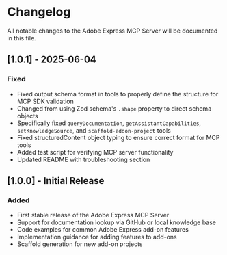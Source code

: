 # Changelog

All notable changes to the Adobe Express MCP Server will be documented in this file.

## [1.0.1] - 2025-06-04

### Fixed
- Fixed output schema format in tools to properly define the structure for MCP SDK validation
- Changed from using Zod schema's `.shape` property to direct schema objects
- Specifically fixed `queryDocumentation`, `getAssistantCapabilities`, `setKnowledgeSource`, and `scaffold-addon-project` tools
- Fixed structuredContent object typing to ensure correct format for MCP tools
- Added test script for verifying MCP server functionality
- Updated README with troubleshooting section

## [1.0.0] - Initial Release

### Added
- First stable release of the Adobe Express MCP Server
- Support for documentation lookup via GitHub or local knowledge base
- Code examples for common Adobe Express add-on features
- Implementation guidance for adding features to add-ons
- Scaffold generation for new add-on projects
